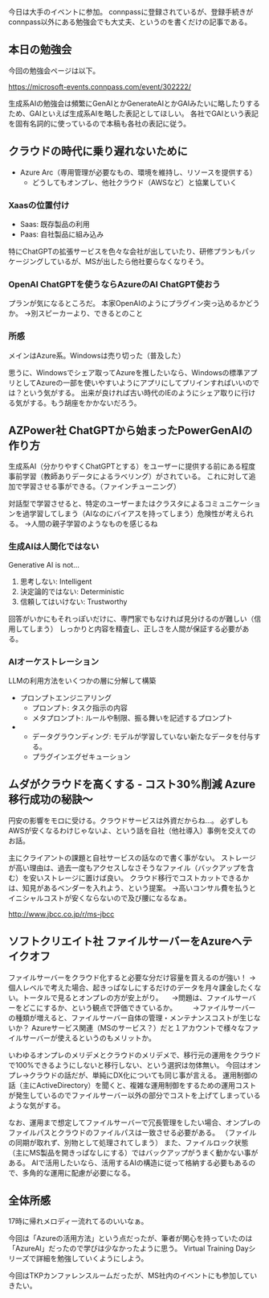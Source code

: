 今日は大手のイベントに参加。
connpassに登録されているが、登録手続きがconnpass以外にある勉強会でも大丈夫、というのを書くだけの記事である。

## 本日の勉強会
今回の勉強会ページは以下。

https://microsoft-events.connpass.com/event/302222/

生成系AIの勉強会は頻繁にGenAIとかGenerateAIとかGAIみたいに略したりするため、GAIといえば生成系AIを略した表記としてほしい。
各社でGAIという表記を固有名詞的に使っているので本稿も各社の表記に従う。

## クラウドの時代に乗り遅れないために
- Azure Arc（専用管理が必要なもの、環境を維持し、リソースを提供する）
  - どうしてもオンプレ、他社クラウド（AWSなど）と協業していく

### Xaasの位置付け
- Saas: 既存製品の利用
- Paas: 自社製品に組み込み

特にChatGPTの拡張サービスを色々な会社が出していたり、研修プランもパッケージングしているが、MSが出したら他社要らなくなりそう。

### OpenAI ChatGPTを使うならAzureのAI ChatGPT使おう
プランが気になるところだ。
本家OpenAIのようにプラグイン突っ込めるかどうか。
→別スピーカーより、できるとのこと

### 所感
メインはAzure系。Windowsは売り切った（普及した）

思うに、Windowsでシェア取ってAzureを推したいなら、Windowsの標準アプリとしてAzureの一部を使いやすいようにアプリにしてプリインすればいいのでは？という気がする。
出来が良ければ古い時代のIEのようにシェア取りに行ける気がする。もう胡座をかかないだろう。

## AZPower社 ChatGPTから始まったPowerGenAIの作り方
生成系AI（分かりやすくChatGPTとする）をユーザーに提供する前にある程度事前学習（教師ありデータによるラベリング）がされている。
これに対して追加で学習させる事ができる。（ファインチューニング）

対話型で学習させると、特定のユーザーまたはクラスタによるコミュニケーションを過学習してしまう（AIなのにバイアスを持ってしまう）危険性が考えられる。
→人間の親子学習のようなものを感じるね

### 生成AIは人間化ではない
Generative AI is not…

1. 思考しない: Intelligent
1. 決定論的ではない: Deterministic
1. 信頼してはいけない: Trustworthy

回答がいかにもそれっぽいだけに、専門家でもなければ見分けるのが難しい（信用してしまう）
しっかりと内容を精査し、正しさを人間が保証する必要がある。

### AIオーケストレーション
LLMの利用方法をいくつかの層に分解して構築

- プロンプトエンジニアリング
  - プロンプト: タスク指示の内容
  - メタプロンプト: ルールや制限、振る舞いを記述するプロンプト
- 
  - データグラウンディング: モデルが学習していない新たなデータを付与する。
  - プラグインエグゼキューション

## ムダがクラウドを高くする - コスト30%削減 Azure移行成功の秘訣〜
円安の影響をモロに受ける。クラウドサービスは外資だからね…。
必ずしもAWSが安くなるわけじゃないよ、という話を自社（他社導入）事例を交えてのお話。

主にクライアントの課題と自社サービスの話なので書く事がない。
ストレージが高い理由は、過去一度もアクセスしなさそうなファイル（バックアップを含む）を安いストレージに置けば良い。
クラウド移行でコストカットできるかは、知見があるベンダーを入れよう、という提案。
→高いコンサル費を払うとイニシャルコストが安くならないので及び腰になるなぁ。

http://www.jbcc.co.jp/r/ms-jbcc

## ソフトクリエイト社 ファイルサーバーをAzureへテイクオフ
ファイルサーバーをクラウド化すると必要な分だけ容量を買えるのが強い！
→個人レベルで考えた場合、起きっぱなしにするだけのデータを月々課金したくない。トータルで見るとオンプレの方が安上がり。
　→問題は、ファイルサーバーをどこにするか、という観点で評価できているか。
　　→ファイルサーバーの種類が増えると、ファイルサーバー自体の管理・メンテナンスコストが生じないか？
Azureサービス関連（MSのサービス？）だと１アカウントで様々なファイルサーバーが使えるというのもメリットか。

いわゆるオンプレのメリデメとクラウドのメリデメで、移行元の運用をクラウドで100%できるようにしないと移行しない、という選択は勿体無い。
今回はオンプレ→クラウドの話だが、単純にDX化についても同じ事が言える。
運用制御の話（主にActiveDirectory）を聞くと、複雑な運用制御をするための運用コストが発生しているのでファイルサーバー以外の部分でコストを上げてしまっているような気がする。

なお、運用まで想定してファイルサーバーで冗長管理をしたい場合、オンプレのファイルパスとクラウドのファイルパスは一致させる必要がある。
（ファイルの同期が取れず、別物として処理されてしまう）
また、ファイルロック状態（主にMS製品を開きっぱなしにする）ではバックアップがうまく動かない事がある。
AIで活用したいなら、活用するAIの構造に従って格納する必要もあるので、多角的な運用に配慮が必要になる。

## 全体所感
17時に帰れメロディー流れてるのいいなぁ。

今回は「Azureの活用方法」という点だったが、筆者が関心を持っていたのは「AzureAI」だったので学びは少なかったように思う。
Virtual Training Dayシリーズで詳細を勉強していくようにしよう。

今回はTKPカンファレンスルームだったが、MS社内のイベントにも参加していきたい。
